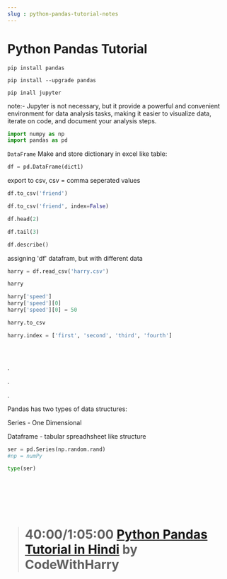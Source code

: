 ```yaml
---
slug : python-pandas-tutorial-notes
---
```


# Python Pandas Tutorial

```
pip install pandas 
``` 
```
pip install --upgrade pandas
```
```
pip inall jupyter
```
note:- Jupyter is not necessary, but it provide a powerful and convenient environment for data analysis tasks, making it easier to visualize data, iterate on code, and document your analysis steps.


```py
import numpy as np
import pandas as pd
```

 `DataFrame` Make and store dictionary in excel like table:
```py
df = pd.DataFrame(dict1)
```

export to csv, csv = comma seperated values
```py
df.to_csv('friend')
```

```py
df.to_csv('friend', index=False)
```
```py
df.head(2)
```
```py
df.tail(3)
```
```py
df.describe()
```
assigning 'df' datafram, but with different data
```py
harry = df.read_csv('harry.csv')
```
```py
harry
```
```py
harry['speed']
harry['speed'][0]
harry['speed'][0] = 50 
```
```py
harry.to_csv
```
```py
harry.index = ['first', 'second', 'third', 'fourth']
```
```py
```
```py
```
```py
```
.

.

.

Pandas has two types of data structures:

Series - One Dimensional

Dataframe - tabular spreadhsheet like structure

```py
ser = pd.Series(np.random.rand)
#np = numPy
```

```py
type(ser)
```
```py

```
```py

```
```py

```
```py

```
```py

```
```py

```
> # 40:00/1:05:00  [Python Pandas Tutorial in Hindi](https://www.youtube.com/watch?v=RhEjmHeDNoA&t=1480s&pp=ygUQcGFuZGFzIHR1dG9yaWFsIA%3D%3D) by CodeWithHarry